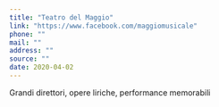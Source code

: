 ```yaml
---
title: "Teatro del Maggio"
link: "https://www.facebook.com/maggiomusicale"
phone: ""
mail: ""
address: ""
source: ""
date: 2020-04-02
---
```


Grandi direttori, opere liriche, performance memorabili
